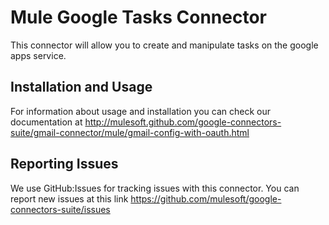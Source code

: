 Mule Google Tasks Connector
=========================

This connector will allow you to create and manipulate tasks on the google apps service.

Installation and Usage
----------------------

For information about usage and installation you can check our documentation at http://mulesoft.github.com/google-connectors-suite/gmail-connector/mule/gmail-config-with-oauth.html

Reporting Issues
----------------

We use GitHub:Issues for tracking issues with this connector. You can report new issues at this link https://github.com/mulesoft/google-connectors-suite/issues